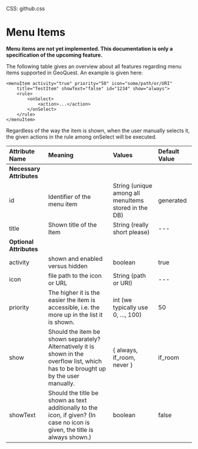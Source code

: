 CSS: github.css


# Menu Items #

**Menu items are not yet implemented. This documentation is only a specification of the upcoming feature.**

The following table gives an overview about all features regarding menu items supported in GeoQuest. An example is given here:

	<menuItem activity="true" priority="50" icon="some/path/or/URI"
		title="TestItem" showText="false" id="1234" show="always">
		<rule>
			<onSelect>
				<action>...</action>
			</onSelect>
		</rule>
	</menuItem>

Regardless of the way the item is shown, when the user manually selects it, the given actions in the rule among onSelect will be executed.

| Attribute Name | Meaning | Values | Default Value |
|:--|:--|:--|:--
| **Necessary Attributes** ||||
| id | Identifier of the menu item | String (unique among all menuItems stored in the DB) | generated |
| title | Shown title of the Item | String (really short please) | --- |
| **Optional Attributes** ||||
| activity | shown and enabled versus hidden| boolean | true |
| icon | file path to the icon or URL| String (path or URI) | --- |
| priority | The higher it is the easier the item is accessible, i.e. the more up in the list it is shown. | int (we typically use 0, ..., 100) | 50 |
| show |Should the item be shown separately? Alternatively it is shown in the overflow list, which has to be brought up by the user manually. | { always, if_room, never } | if_room |
| showText | Should the title be shown as text additionally to the icon, if given? (In case no icon is given, the title is always shown.)| boolean | false |

